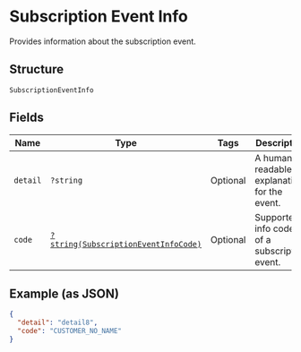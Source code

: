 
# Subscription Event Info

Provides information about the subscription event.

## Structure

`SubscriptionEventInfo`

## Fields

| Name | Type | Tags | Description | Getter | Setter |
|  --- | --- | --- | --- | --- | --- |
| `detail` | `?string` | Optional | A human-readable explanation for the event. | getDetail(): ?string | setDetail(?string detail): void |
| `code` | [`?string(SubscriptionEventInfoCode)`](../../doc/models/subscription-event-info-code.md) | Optional | Supported info codes of a subscription event. | getCode(): ?string | setCode(?string code): void |

## Example (as JSON)

```json
{
  "detail": "detail8",
  "code": "CUSTOMER_NO_NAME"
}
```


